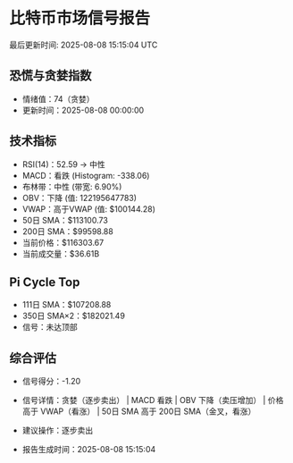 # 比特币市场信号报告

最后更新时间: 2025-08-08 15:15:04 UTC

## 恐慌与贪婪指数
- 情绪值：74（贪婪）
- 更新时间：2025-08-08 00:00:00

## 技术指标
- RSI(14)：52.59 → 中性
- MACD：看跌 (Histogram: -338.06)
- 布林带：中性 (带宽: 6.90%)
- OBV：下降 (值: 122195647783)
- VWAP：高于VWAP (值: $100144.28)
- 50日 SMA：$113100.73
- 200日 SMA：$99598.88
- 当前价格：$116303.67
- 当前成交量：$36.61B

## Pi Cycle Top
- 111日 SMA：$107208.88
- 350日 SMA×2：$182021.49
- 信号：未达顶部

## 综合评估
- 信号得分：-1.20
- 信号详情：贪婪（逐步卖出） | MACD 看跌 | OBV 下降（卖压增加） | 价格高于 VWAP（看涨） | 50日 SMA 高于 200日 SMA（金叉，看涨）
- 建议操作：逐步卖出

- 报告生成时间：2025-08-08 15:15:04